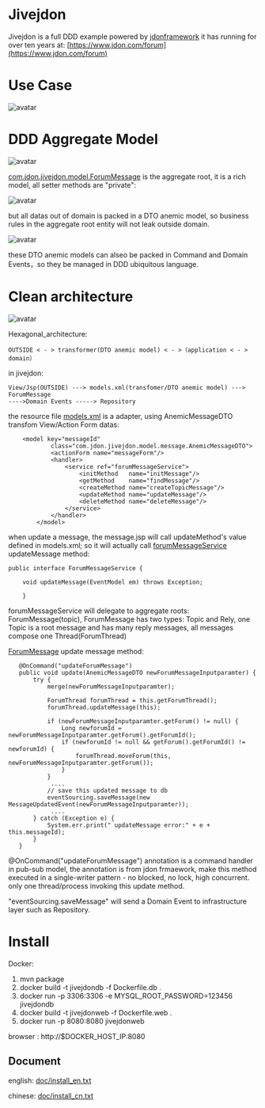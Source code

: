 Jivejdon
=========================================

Jivejdon is a full DDD example powered by [jdonframework](https://github.com/banq/jdonframework) 
 it has 
running  for over ten years
at: [https://www.jdon.com/forum](https://www.jdon.com/forum)

Use Case
==============================
![avatar](./doc/usecase.png)

DDD Aggregate Model
==============================

![avatar](./doc/aggregates2.png)

[com.jdon.jivejdon.model.ForumMessage](https://github.com/banq/jivejdon/blob/master/src/main/java/com/jdon/jivejdon/model/ForumMessage.java) is the aggregate root, it is a rich model, all setter methods are "private":

![avatar](./doc/private-setter.png)

but all datas out of domain is packed in a DTO anemic model, so business rules in the aggregate root entity will not leak outside domain. 

![avatar](./doc/richmodel.png)

these DTO anemic models can alseo be packed in Command and Domain Events，so they be managed in DDD ubiquitous language.



Clean architecture
==============================
![avatar](./doc/clean.png)

Hexagonal_architecture:
``````
OUTSIDE < - > transformer(DTO anemic model) < - >（application < - > domain）
``````

in jivejdon:
``````
View/Jsp(OUTSIDE) ---> models.xml(transfomer/DTO anemic model) ---> ForumMessage
---->Domain Events -----> Repository
``````

the resource file [models.xml](https://github.com/banq/jivejdon/blob/master/src/main/resources/com/jdon/jivejdon/model/models.xml) is a adapter, using AnemicMessageDTO transfom View/Action Form datas:
``````
	<model key="messageId"
			class="com.jdon.jivejdon.model.message.AnemicMessageDTO">
			<actionForm name="messageForm"/>
			<handler>
				<service ref="forumMessageService">
					<initMethod   name="initMessage"/>
					<getMethod    name="findMessage"/>
					<createMethod name="createTopicMessage"/>
					<updateMethod name="updateMessage"/>
					<deleteMethod name="deleteMessage"/>
				</service>
			</handler>
		</model>
``````
when update a message, the message.jsp will call updateMethod's value defined in models.xml;
so it will actually call [forumMessageService](https://github.com/banq/jivejdon/blob/master/src/main/java/com/jdon/jivejdon/service/imp/message/ForumMessageShell.java) updateMessage method:

``````
public interface ForumMessageService {

	void updateMessage(EventModel em) throws Exception;
	
	}
``````

forumMessageService will delegate to aggregate roots: ForumMessage(topic), ForumMessage has two
types: Topic and Rely, one Topic is a root message and has many reply messages, all messages 
compose one Thread(ForumThread)
 
 [ForumMessage](https://github.com/banq/jivejdon/blob/master/src/main/java/com/jdon/jivejdon/model/ForumMessage.java) update message method:
 
 ``````
 	@OnCommand("updateForumMessage")
 	public void update(AnemicMessageDTO newForumMessageInputparamter) {
 		try {
 			merge(newForumMessageInputparamter);
 
 			ForumThread forumThread = this.getForumThread();
 			forumThread.updateMessage(this);
 
 			if (newForumMessageInputparamter.getForum() != null) {
 				Long newforumId = newForumMessageInputparamter.getForum().getForumId();
 				if (newforumId != null && getForum().getForumId() != newforumId) {
 					forumThread.moveForum(this, newForumMessageInputparamter.getForum());
 				}
 			}
			 ....
 			// save this updated message to db
 			eventSourcing.saveMessage(new MessageUpdatedEvent(newForumMessageInputparamter));
             ....
 		} catch (Exception e) {
 			System.err.print(" updateMessage error:" + e + this.messageId);
 		}
 	}

 ``````
 @OnCommand("updateForumMessage") annotation is a command handler in pub-sub model,
 the annotation is from jdon frmaework, make this method executed in a single-writer pattern - no blocked, no lock, high concurrent. only one thread/process invoking this update method.
 
 "eventSourcing.saveMessage" will send a Domain Event to infrastructure layer such as Repository.
 
 
 

Install
===============================
Docker:
1. mvn package
2. docker build -t jivejdondb -f Dockerfile.db .
3. docker run  -p 3306:3306  -e MYSQL_ROOT_PASSWORD=123456 jivejdondb
4. docker build -t jivejdonweb -f Dockerfile.web .
5. docker run  -p 8080:8080 jivejdonweb

browser : http://$DOCKER_HOST_IP:8080


Document
------------------------------------

english: [doc/install_en.txt](./doc/install_en.txt)

chinese: [doc/install_cn.txt](./doc/install_cn.txt)


